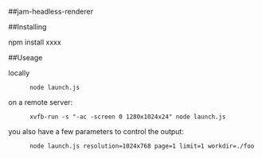 ##jam-headless-renderer

##Installing

  npm install xxxx


##Useage


locally

          node launch.js

on a remote server: 

          xvfb-run -s "-ac -screen 0 1280x1024x24" node launch.js


you also have a few parameters to control the output:


          node launch.js resolution=1024x768 page=1 limit=1 workdir=./foo